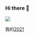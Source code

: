 ### Hi there 👋

![](https://img.shields.io/badge/%E5%86%99%E4%BD%9C%E5%B7%A5%E5%85%B7-RoamResearch-green)

我的[2021](https://github.com/Daydog/2021)

<!--
**Daydog/Daydog** is a ✨ _special_ ✨ repository because its `README.md` (this file) appears on your GitHub profile.

Here are some ideas to get you started:

- 🔭 I’m currently working on ...
- 🌱 I’m currently learning ...
- 👯 I’m looking to collaborate on ...
- 🤔 I’m looking for help with ...
- 💬 Ask me about ...
- 📫 How to reach me: ...
- 😄 Pronouns: ...
- ⚡ Fun fact: ...
-->
